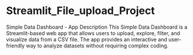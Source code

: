 # Streamlit_File_upload_Project
Simple Data Dashboard - App Description This Simple Data Dashboard is a Streamlit-based web app that allows users to upload, explore, filter, and visualize data from a CSV file. The app provides an interactive and user-friendly way to analyze datasets without requiring complex coding.
